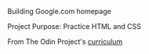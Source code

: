 Building Google.com homepage

Project Purpose: Practice HTML and CSS

From The Odin Project's [curriculum](http://www.theodinproject.com/courses/web-development-101/lessons/html-css)
